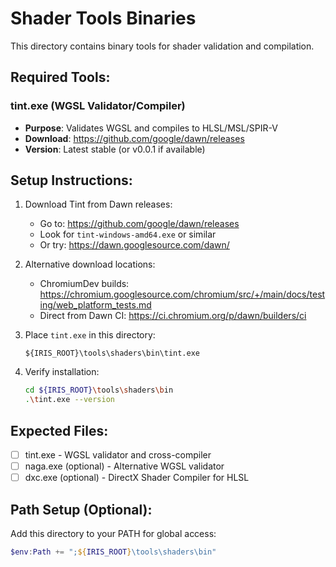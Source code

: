 # Shader Tools Binaries

This directory contains binary tools for shader validation and compilation.

## Required Tools:

### tint.exe (WGSL Validator/Compiler)
- **Purpose**: Validates WGSL and compiles to HLSL/MSL/SPIR-V
- **Download**: https://github.com/google/dawn/releases
- **Version**: Latest stable (or v0.0.1 if available)

## Setup Instructions:

1. Download Tint from Dawn releases:
   - Go to: https://github.com/google/dawn/releases
   - Look for `tint-windows-amd64.exe` or similar
   - Or try: https://dawn.googlesource.com/dawn/

2. Alternative download locations:
   - ChromiumDev builds: https://chromium.googlesource.com/chromium/src/+/main/docs/testing/web_platform_tests.md
   - Direct from Dawn CI: https://ci.chromium.org/p/dawn/builders/ci

3. Place `tint.exe` in this directory:
   ```
   ${IRIS_ROOT}\tools\shaders\bin\tint.exe
   ```

4. Verify installation:
   ```bash
   cd ${IRIS_ROOT}\tools\shaders\bin
   .\tint.exe --version
   ```

## Expected Files:
- [ ] tint.exe - WGSL validator and cross-compiler
- [ ] naga.exe (optional) - Alternative WGSL validator
- [ ] dxc.exe (optional) - DirectX Shader Compiler for HLSL

## Path Setup (Optional):
Add this directory to your PATH for global access:
```powershell
$env:Path += ";${IRIS_ROOT}\tools\shaders\bin"
```
